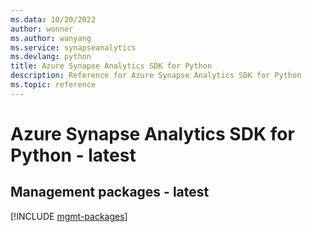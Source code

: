 ```yaml
---
ms.data: 10/20/2022
author: wonner
ms.author: wanyang
ms.service: synapseanalytics
ms.devlang: python
title: Azure Synapse Analytics SDK for Python
description: Reference for Azure Synapse Analytics SDK for Python
ms.topic: reference
---
```

# Azure Synapse Analytics SDK for Python - latest

## Management packages - latest
[!INCLUDE [mgmt-packages](synapse-analytics-mgmt-index.md)]